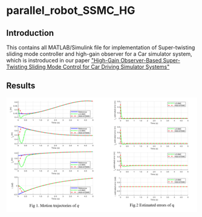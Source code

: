 # parallel_robot_SSMC_HG

## Introduction

This contains all MATLAB/Simulink file for implementation of Super-twisting sliding mode controller and high-gain observer for a Car simulator system, which is instroduced in our paper ["High-Gain Observer-Based Super-Twisting Sliding Mode Control for Car Driving Simulator Systems"](https://ieeexplore.ieee.org/document/9989305)

## Results
![image](figure5.png)

